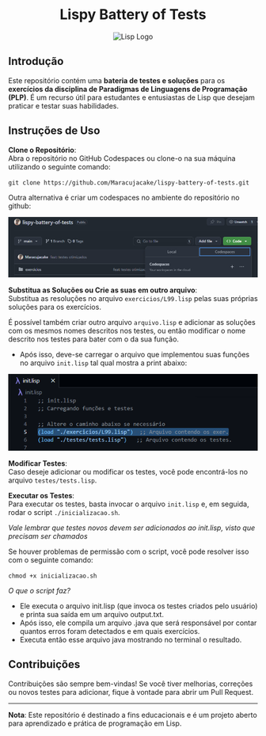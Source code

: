 <h1 align="center">
    Lispy Battery of Tests
</h1>

<p align="center">
    <img src="https://github.com/user-attachments/assets/9948098d-a201-4c6b-b01f-8e45a49e5ada" alt="Lisp Logo" width="300"/>
</p>

## Introdução

Este repositório contém uma **bateria de testes e soluções** para os **exercícios da disciplina de Paradigmas de Linguagens de Programação (PLP)**. É um recurso útil para estudantes e entusiastas de Lisp que desejam praticar e testar suas habilidades.

## Instruções de Uso

**Clone o Repositório**:  
Abra o repositório no GitHub Codespaces ou clone-o na sua máquina utilizando o seguinte comando:

` git clone https://github.com/Maracujacake/lispy-battery-of-tests.git `

Outra alternativa é criar um codespaces no ambiente do repositório no github:


![alt text](image.png)

**Substitua as Soluções ou Crie as suas em outro arquivo**:  
Substitua as resoluções no arquivo `exercicios/L99.lisp` pelas suas próprias soluções para os exercícios.

É possível também criar outro arquivo `arquivo.lisp` e adicionar as soluções com os mesmos nomes descritos nos testes, ou então modificar o nome descrito nos testes para bater com o da sua função.
- Após isso, deve-se carregar o arquivo que implementou suas funções no arquivo `init.lisp` tal qual mostra a print abaixo:


![alt text](image-1.png)

**Modificar Testes**:  
Caso deseje adicionar ou modificar os testes, você pode encontrá-los no arquivo `testes/tests.lisp`.

**Executar os Testes**:  
Para executar os testes, basta invocar o arquivo `init.lisp` e, em seguida, rodar o script `./inicializacao.sh`. 

*Vale lembrar que testes novos devem ser adicionados ao init.lisp, visto que precisam ser chamados*

Se houver problemas de permissão com o script, você pode resolver isso com o seguinte comando:

`chmod +x inicializacao.sh`

*O que o script faz?*
- Ele executa o arquivo init.lisp (que invoca os testes criados pelo usuário) e printa sua saída em um arquivo output.txt. 
- Após isso, ele compila um arquivo .java que será responsável por contar quantos erros foram detectados e em quais exercícios.
- Executa então esse arquivo java mostrando no terminal o resultado.

## Contribuições

Contribuições são sempre bem-vindas! Se você tiver melhorias, correções ou novos testes para adicionar, fique à vontade para abrir um Pull Request.

---

**Nota**: Este repositório é destinado a fins educacionais e é um projeto aberto para aprendizado e prática de programação em Lisp.
